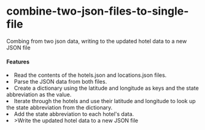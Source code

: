 # combine-two-json-files-to-single-file
Combing from two json data, writing to the updated hotel data to a new JSON file

<h4>Features</h4>
<li>Read the contents of the hotels.json and locations.json files.</li>
<li>Parse the JSON data from both files.</li>
<li>Create a dictionary using the latitude and longitude as keys and the state abbreviation as the value.</li>
<li>Iterate through the hotels and use their latitude and longitude to look up the state abbreviation from the dictionary.</li>
<li>Add the state abbreviation to each hotel's data.</li>
<li>>Write the updated hotel data to a new JSON file</li>

